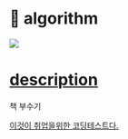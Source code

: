 # 📌 algorithm

<a href src = "https://pdg0526.tistory.com/category/algorithm"><img src = "https://cdn2.iconfinder.com/data/icons/artificial-intelligence-52/48/bl_1648_Brain_artificial_intelligence_face_computer_processor_connections-256.png">
</a>
<br>
<a href src = "https://pdg0526.tistory.com/category/algorithm"><h1>description</h1></a>
<p>책 부수기<p/>


[이것이 취업을위한 코딩테스트다.]("codingtest/README.md")
